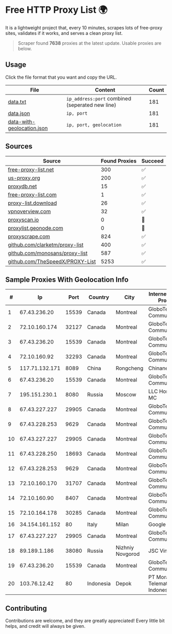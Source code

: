 
# Free HTTP Proxy List 🌍

It is a lightweight project that, every 10 minutes, scrapes lots of free-proxy sites, validates if it works, and serves a clean proxy list.


> Scraper found **7638** proxies at the latest update. Usable proxies are below.

## Usage

Click the file format that you want and copy the URL.


|File|Content|Count|
|----|-------|-----|
|[data.txt](https://raw.githubusercontent.com/themiralay/Proxy-List-World/master/data.txt)|`ip_address:port` combined (seperated new line)|181|
|[data.json](https://raw.githubusercontent.com/themiralay/Proxy-List-World/master/data.json)|`ip, port`|181|
|[data-with-geolocation.json](https://raw.githubusercontent.com/themiralay/Proxy-List-World/master/data-with-geolocation.json)|`ip, port, geolocation`|181|

## Sources

|Source|Found Proxies|Succeed|
|------|-------------|-------|
|[free-proxy-list.net](https://free-proxy-list.net)|300|✅|
|[us-proxy.org](https://www.us-proxy.org)|200|✅|
|[proxydb.net](http://proxydb.net)|15|✅|
|[free-proxy-list.com](https://free-proxy-list.com/?page=&port=&type%5B%5D=http&type%5B%5D=https&up_time=0&search=Search)|1|✅|
|[proxy-list.download](https://www.proxy-list.download/HTTP)|26|✅|
|[vpnoverview.com](https://vpnoverview.com/privacy/anonymous-browsing/free-proxy-servers)|32|✅|
|[proxyscan.io](https://www.proxyscan.io)|0|🚫|
|[proxylist.geonode.com](https://proxylist.geonode.com/api/proxy-list?limit=300&page=1&sort_by=lastChecked&sort_type=desc&protocols=http,https)|0|🚫|
|[proxyscrape.com](https://api.proxyscrape.com/v2/?request=displayproxies&protocol=http&timeout=10000&country=all&ssl=all&anonymity=all)|824|✅|
|[github.com/clarketm/proxy-list](https://raw.githubusercontent.com/clarketm/proxy-list/master/proxy-list-raw.txt)|400|✅|
|[github.com/monosans/proxy-list](https://raw.githubusercontent.com/monosans/proxy-list/main/proxies/http.txt)|587|✅|
|[github.com/TheSpeedX/PROXY-List](https://raw.githubusercontent.com/TheSpeedX/PROXY-List/master/http.txt)|5253|✅|


## Sample Proxies With Geolocation Info

|#|Ip|Port|Country|City|Internet Service Provider|
|-|--|----|-------|----|-------------------------|
|1|67.43.236.20|15539|Canada|Montreal|GloboTech Communications|
|2|72.10.160.174|32127|Canada|Montreal|GloboTech Communications|
|3|67.43.236.20|15539|Canada|Montreal|GloboTech Communications|
|4|72.10.160.92|32293|Canada|Montreal|GloboTech Communications|
|5|117.71.132.171|8089|China|Rongcheng|Chinanet|
|6|67.43.236.20|15539|Canada|Montreal|GloboTech Communications|
|7|195.151.230.1|8080|Russia|Moscow|LLC Home Me MC|
|8|67.43.227.227|29905|Canada|Montreal|GloboTech Communications|
|9|67.43.228.253|9629|Canada|Montreal|GloboTech Communications|
|10|67.43.227.227|29905|Canada|Montreal|GloboTech Communications|
|11|67.43.228.250|18693|Canada|Montreal|GloboTech Communications|
|12|67.43.228.253|9629|Canada|Montreal|GloboTech Communications|
|13|72.10.160.170|31707|Canada|Montreal|GloboTech Communications|
|14|72.10.160.90|8407|Canada|Montreal|GloboTech Communications|
|15|72.10.164.178|30285|Canada|Montreal|GloboTech Communications|
|16|34.154.161.152|80|Italy|Milan|Google LLC|
|17|67.43.227.227|29905|Canada|Montreal|GloboTech Communications|
|18|89.189.1.186|38080|Russia|Nizhniy Novgorod|JSC Vimpelcom|
|19|67.43.236.20|15539|Canada|Montreal|GloboTech Communications|
|20|103.76.12.42|80|Indonesia|Depok|PT Mora Telematika Indonesia|



## Contributing

Contributions are welcome, and they are greatly appreciated! Every
little bit helps, and credit will always be given.

